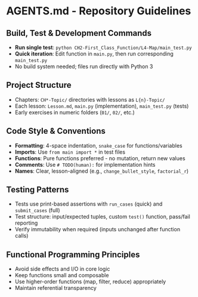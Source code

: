 # AGENTS.md - Repository Guidelines

## Build, Test & Development Commands
- **Run single test**: `python CH2-First_Class_Function/L4-Map/main_test.py`
- **Quick iteration**: Edit function in `main.py`, then run corresponding `main_test.py`
- No build system needed; files run directly with Python 3

## Project Structure 
- Chapters: `CH*-Topic/` directories with lessons as `L{n}-Topic/`
- Each lesson: `Lesson.md`, `main.py` (implementation), `main_test.py` (tests)
- Early exercises in numeric folders (`01/`, `02/`, etc.)

## Code Style & Conventions
- **Formatting**: 4-space indentation, `snake_case` for functions/variables
- **Imports**: Use `from main import *` in test files
- **Functions**: Pure functions preferred - no mutation, return new values
- **Comments**: Use `# TODO(human):` for implementation hints
- **Names**: Clear, lesson-aligned (e.g., `change_bullet_style`, `factorial_r`)

## Testing Patterns
- Tests use print-based assertions with `run_cases` (quick) and `submit_cases` (full)
- Test structure: input/expected tuples, custom `test()` function, pass/fail reporting
- Verify immutability when required (inputs unchanged after function calls)

## Functional Programming Principles
- Avoid side effects and I/O in core logic
- Keep functions small and composable
- Use higher-order functions (map, filter, reduce) appropriately
- Maintain referential transparency
